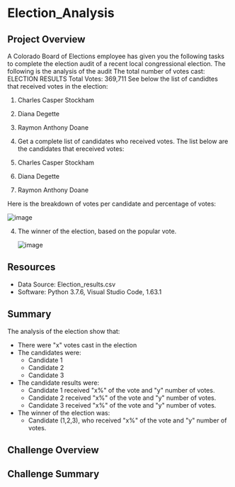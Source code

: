# Election_Analysis
## Project Overview
A Colorado Board of Elections employee has given you the following tasks to complete the election audit of a recent local congressional election. The following is the analysis of the audit
The total number of votes cast:
ELECTION RESULTS
Total Votes: 369,711
See below the list of candidtes that received votes in the election:

1. Charles Casper Stockham
2. Diana Degette
3. Raymon Anthony Doane




3. Get a complete list of candidates who received votes.
The list below are the candidates that ereceived votes:

1. Charles Casper Stockham
2. Diana Degette
3. Raymon Anthony Doane

Here is the breakdown of votes per candidate and percentage of votes:

   ![image](https://user-images.githubusercontent.com/94253815/145690758-cd1a571e-a49f-4978-9d03-5f01df086026.png)

4. The winner of the election, based on the popular vote.

   ![image](https://user-images.githubusercontent.com/94253815/145691070-e4d23773-5ed9-4ff0-9980-cce425067ac8.png)


## Resources
 - Data Source: Election_results.csv
 - Software: Python 3.7.6, Visual Studio Code,  1.63.1
## Summary
The analysis of the election show that:
 - There were "x" votes cast in the election
 - The candidates were:
    - Candidate 1
    - Candidate 2
    - Candidate 3
- The candidate results were:
    - Candidate 1 received "x%" of the vote and "y" number of votes.
    - Candidate 2 received "x%" of the vote and "y" number of votes.
    - Candidate 3 received "x%" of the vote and "y" number of votes.
- The winner of the election was:
    - Candidate (1,2,3), who received "x%" of the vote and "y" number of votes.


## Challenge Overview
## Challenge Summary
